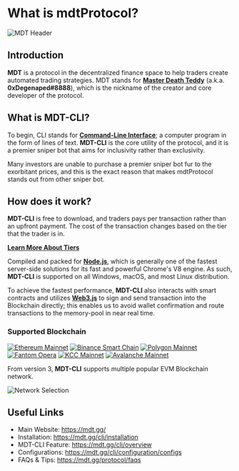 # What is mdtProtocol?

![MDT Header](https://raw.githubusercontent.com/mdtProtocol/bot/master/assets/mdt_header.png)

## Introduction

**MDT** is a protocol in the decentralized finance space to help traders create automated trading strategies. MDT stands for [**Master Death Teddy**](https://t.me/mdeathted) (a.k.a. **0xDegenaped#8888**), which is the nickname of the creator and core developer of the protocol.

## What is MDT-CLI?

To begin, CLI stands for [**Command-Line Interface**](https://en.wikipedia.org/wiki/Command-line_interface); a computer program in the form of lines of text. **MDT-CLI** is the core utility of the protocol, and it is a premier sniper bot that aims for inclusivity rather than exclusivity.

Many investors are unable to purchase a premier sniper bot fur to the exorbitant prices, and this is the exact reason that makes mdtProtocol stands out from other sniper bot.

## How does it work?

**MDT-CLI** is free to download, and traders pays per transaction rather than an upfront payment. The cost of the transaction changes based on the tier that the trader is in.

[**Learn More About Tiers**](https://mdt.gg/protocol/tiers)

Compiled and packed for [**Node.js**](https://nodejs.org/), which is generally one of the fastest server-side solutions for its fast and powerful Chrome's V8 engine. As such, **MDT-CLI** is supported on all Windows, macOS, and most Linux distribution.

To achieve the fastest performance, **MDT-CLI** also interacts with smart contracts and utilizes [**Web3.js**](https://web3js.readthedocs.io/) to sign and send transaction into the Blockchain directly; this enables us to avoid wallet confirmation and route transactions to the memory-pool in near real time.

### Supported Blockchain

[![Ethereum Mainnet](https://raw.githubusercontent.com/mdtProtocol/bot/master/assets/eth.png)](https://ethereum.org/)
[![Binance Smart Chain](https://raw.githubusercontent.com/mdtProtocol/bot/master/assets/bnb.png)](https://www.binance.com/)
[![Polygon Mainnet](https://raw.githubusercontent.com/mdtProtocol/bot/master/assets/matic.png)](https://polygon.technology/)
[![Fantom Opera](https://raw.githubusercontent.com/mdtProtocol/bot/master/assets/ftm.png)](https://fantom.foundation/)
[![KCC Mainnet](https://raw.githubusercontent.com/mdtProtocol/bot/master/assets/kcs.png)](https://www.kcc.io/)
[![Avalanche Mainnet](https://raw.githubusercontent.com/mdtProtocol/bot/master/assets/avax.png)](https://www.avax.network/)

From version 3, **MDT-CLI** supports multiple popular EVM Blockchain network.

![Network Selection](https://raw.githubusercontent.com/mdtProtocol/bot/master/assets/network_selection.jpg)

## Useful Links

- Main Website: https://mdt.gg/
- Installation: https://mdt.gg/cli/installation
- MDT-CLI Feature: https://mdt.gg/cli/overview
- Configurations: https://mdt.gg/cli/configuration/configs
- FAQs & Tips: https://mdt.gg/protocol/faqs

<!-- ____BUMP -->
